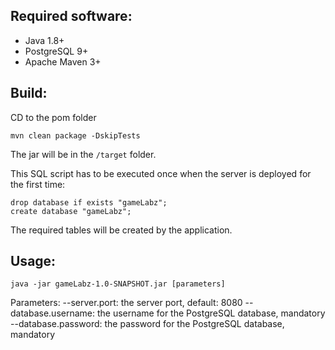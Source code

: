 ## Required software:

* Java 1.8+
* PostgreSQL 9+
* Apache Maven 3+

## Build:
CD to the pom folder

```
mvn clean package -DskipTests
```

The jar will be in the `/target` folder.

This SQL script has to be executed once when the server is deployed for the first time:

```
drop database if exists "gameLabz";
create database "gameLabz";
```

The required tables will be created by the application.

## Usage:

```
java -jar gameLabz-1.0-SNAPSHOT.jar [parameters]
```

Parameters:
--server.port: the server port, default: 8080
--database.username: the username for the PostgreSQL database, mandatory
--database.password: the password for the PostgreSQL database, mandatory
